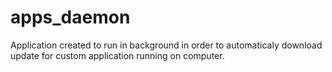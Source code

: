 # apps_daemon
Application created to run in background in order to automaticaly download update for custom application running on computer.
